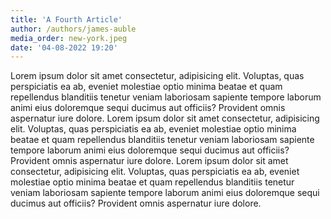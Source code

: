 ```yaml
---
title: 'A Fourth Article'
author: /authors/james-auble
media_order: new-york.jpeg
date: '04-08-2022 19:20'
---
```


Lorem ipsum dolor sit amet consectetur, adipisicing elit. Voluptas, quas perspiciatis ea ab, eveniet molestiae optio minima beatae et quam repellendus blanditiis tenetur veniam laboriosam sapiente tempore laborum animi eius doloremque sequi ducimus aut officiis? Provident omnis aspernatur iure dolore.
Lorem ipsum dolor sit amet consectetur, adipisicing elit. Voluptas, quas perspiciatis ea ab, eveniet molestiae optio minima beatae et quam repellendus blanditiis tenetur veniam laboriosam sapiente tempore laborum animi eius doloremque sequi ducimus aut officiis? Provident omnis aspernatur iure dolore.
Lorem ipsum dolor sit amet consectetur, adipisicing elit. Voluptas, quas perspiciatis ea ab, eveniet molestiae optio minima beatae et quam repellendus blanditiis tenetur veniam laboriosam sapiente tempore laborum animi eius doloremque sequi ducimus aut officiis? Provident omnis aspernatur iure dolore.
